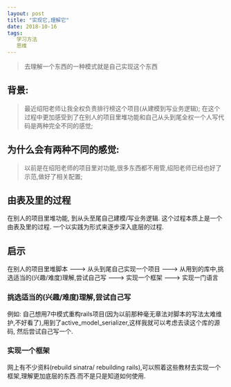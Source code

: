 ```yaml
---
layout: post
title: "实现它,理解它"
date: 2018-10-16
tags:
   学习方法
   思维
---
```



> 去理解一个东西的一种模式就是自己实现这个东西

## 背景:
> 最近绍阳老师让我全权负责排行榜这个项目(从建模到写业务逻辑);
> 在这个过程中更加感受到了在别人的项目里堆功能和自己从头到尾全权一个人写代码是两种完全不同的感觉;

## 为什么会有两种不同的感觉:
> 以前是在绍阳老师的项目里对功能,很多东西都不用管,绍阳老师已经也好了示范,做好了相关配置;

## 由表及里的过程
在别人的项目里堆功能, 到从头至尾自己建模/写业务逻辑. 这个过程本质上是一个由表及里的过程.
一个以实践为形式来逐步深入底层的过程.

## 启示

 在别人的项目里堆脚本 ---> 从头到尾自己实现一个项目 ---> 从用到的库中,挑选适当的(兴趣/难度)理解,尝试自己写 ---> 实现一个框架 ---> 实现一门语言

### 挑选适当的(兴趣/难度)理解,尝试自己写
 例如: 自己想用7中模式重构rails项目(因为以前那种毫无章法对脚本的写法太难维护,不好看了),用到了active_model_serializer,这样我就可以考虑去读这个库的源码,
 然后尝试自己写一个.
 
### 实现一个框架

网上有不少资料(rebuild sinatra/ rebuilding rails),可以照着这些教材去实现一个框架,理解更加底层的东西.而不是只是知道如何使用.
